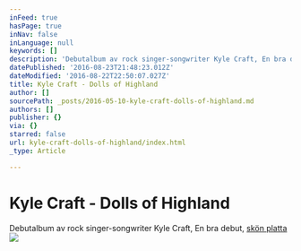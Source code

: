 ```yaml
---
inFeed: true
hasPage: true
inNav: false
inLanguage: null
keywords: []
description: 'Debutalbum av rock singer-songwriter Kyle Craft, En bra debut, skön platta'
datePublished: '2016-08-23T21:48:23.012Z'
dateModified: '2016-08-22T22:50:07.027Z'
title: Kyle Craft - Dolls of Highland
author: []
sourcePath: _posts/2016-05-10-kyle-craft-dolls-of-highland.md
authors: []
publisher: {}
via: {}
starred: false
url: kyle-craft-dolls-of-highland/index.html
_type: Article

---
```

# Kyle Craft - Dolls of Highland

Debutalbum av rock singer-songwriter Kyle Craft, En bra debut, [skön platta][0]
![](https://the-grid-user-content.s3-us-west-2.amazonaws.com/c93d79c1-2e81-4dc5-9737-14cd8e48e677.jpg)

[0]: https://open.spotify.com/album/3viNAArNQnjmgJiOgmVzPr